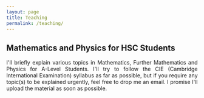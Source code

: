 ```yaml
---
layout: page
title: Teaching
permalink: /teaching/
---
```


<section>
<h1>Mathematics and Physics for HSC Students</h1>

<p align="justify">I'll briefly explain various topics in Mathematics, Further Mathematics and Physics for A-Level Students. I'll try to follow the CIE (Cambridge International Examination) syllabus as far as possible, but if you require any topic(s) to be explained urgently, feel free to drop me an email. I promise I'll upload the material as soon as possible.</p>

</section>




